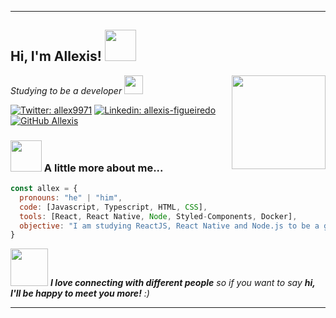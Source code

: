  ---
 <h2> Hi, I'm Allexis! <img src="https://media.giphy.com/media/XGhTPVMgzLv7s2TOE6/giphy.gif" width="50"></h2>
<img align='right' src="https://media.giphy.com/media/xT9IgzoKnwFNmISR8I/giphy.gif" width="150">
<p><em>Studying to be a developer <img src="https://media.giphy.com/media/WUlplcMpOCEmTGBtBW/giphy.gif" width="30"></br>
</em></p>

[![Twitter: allex9971](https://img.shields.io/twitter/follow/allex9971?style=social)](https://twitter.com/allex9971)
[![Linkedin: allexis-figueiredo](https://img.shields.io/badge/-allexisfigueiredo-blue?style=flat-square&logo=Linkedin&logoColor=white&link=https://www.linkedin.com/in/allexis-figueiredo/)](https://www.linkedin.com/in/allexis-figueiredo/)
[![GitHub Allexis](https://img.shields.io/github/followers/allexis096?label=follow&style=social)](https://github.com/allexis096)


### <img src="https://media.giphy.com/media/VgCDAzcKvsR6OM0uWg/giphy.gif" width="50"> A little more about me...  

```javascript
const allex = {
  pronouns: "he" | "him",
  code: [Javascript, Typescript, HTML, CSS],
  tools: [React, React Native, Node, Styled-Components, Docker],
  objective: "I am studying ReactJS, React Native and Node.js to be a good developer using current technologies"
}
```

<img src="https://media.giphy.com/media/LnQjpWaON8nhr21vNW/giphy.gif" width="60"> <em><b>I love connecting with different people</b> so if you want to say <b>hi, I'll be happy to meet you more!</b> :)</em>

---
